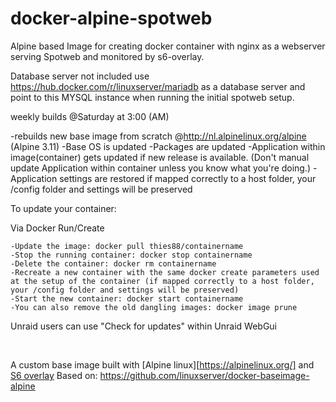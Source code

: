 # docker-alpine-spotweb
Alpine based Image for creating docker container with nginx as a webserver serving Spotweb and monitored by s6-overlay.

Database server not included use https://hub.docker.com/r/linuxserver/mariadb as a database server and point to this MYSQL instance when running the initial spotweb setup.

weekly builds @Saturday at 3:00 (AM)

-rebuilds new base image from scratch @http://nl.alpinelinux.org/alpine (Alpine 3.11)
	-Base OS is updated
	-Packages are updated
	-Application within image(container) gets updated if new release is available. (Don't manual update Application within container unless you know what you're doing.)
  -Application settings are restored if mapped correctly to a host folder, your /config folder and settings will be preserved

To update your container:

Via Docker Run/Create

    -Update the image: docker pull thies88/containername
    -Stop the running container: docker stop containername
    -Delete the container: docker rm containername
    -Recreate a new container with the same docker create parameters used at the setup of the container (if mapped correctly to a host folder, your /config folder and settings will be preserved)
    -Start the new container: docker start containername
    -You can also remove the old dangling images: docker image prune

Unraid users can use "Check for updates" within Unraid WebGui

&nbsp;

A custom base image built with [Alpine linux][https://alpinelinux.org/] and [S6 overlay](https://github.com/just-containers/s6-overlay) Based on: https://github.com/linuxserver/docker-baseimage-alpine
